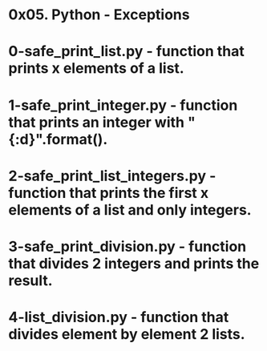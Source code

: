 # 0x05. Python - Exceptions
# 0-safe_print_list.py - function that prints x elements of a list.
# 1-safe_print_integer.py - function that prints an integer with "{:d}".format().
# 2-safe_print_list_integers.py - function that prints the first x elements of a list and only integers.
# 3-safe_print_division.py - function that divides 2 integers and prints the result.
# 4-list_division.py - function that divides element by element 2 lists.
